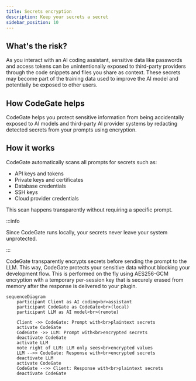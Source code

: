 ```yaml
---
title: Secrets encryption
description: Keep your secrets a secret
sidebar_position: 10
---
```


## What's the risk?

As you interact with an AI coding assistant, sensitive data like passwords and
access tokens can be unintentionally exposed to third-party providers through
the code snippets and files you share as context. These secrets may become part
of the training data used to improve the AI model and potentially be exposed to
other users.

## How CodeGate helps

CodeGate helps you protect sensitive information from being accidentally exposed
to AI models and third-party AI provider systems by redacting detected secrets
from your prompts using encryption.

## How it works

CodeGate automatically scans all prompts for secrets such as:

- API keys and tokens
- Private keys and certificates
- Database credentials
- SSH keys
- Cloud provider credentials

This scan happens transparently without requiring a specific prompt.

:::info

Since CodeGate runs locally, your secrets never leave your system unprotected.

:::

CodeGate transparently encrypts secrets before sending the prompt to the LLM.
This way, CodeGate protects your sensitive data without blocking your
development flow. This is performed on the fly using AES256-GCM encryption with
a temporary per-session key that is securely erased from memory after the
response is delivered to your plugin.

```mermaid
sequenceDiagram
    participant Client as AI coding<br>assistant
    participant CodeGate as CodeGate<br>(local)
    participant LLM as AI model<br>(remote)

    Client ->> CodeGate: Prompt with<br>plaintext secrets
    activate CodeGate
    CodeGate ->> LLM: Prompt with<br>encrypted secrets
    deactivate CodeGate
    activate LLM
    note right of LLM: LLM only sees<br>encrypted values
    LLM -->> CodeGate: Response with<br>encrypted secrets
    deactivate LLM
    activate CodeGate
    CodeGate -->> Client: Response with<br>plaintext secrets
    deactivate CodeGate
```
